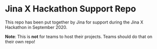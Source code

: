 # Jina X Hackathon Support Repo

This repo has been put together by Jina for support during the Jina X Hackathon in September 2020.

**Note**: This is **not** for teams to host their projects. Teams should do that on their own repo!
